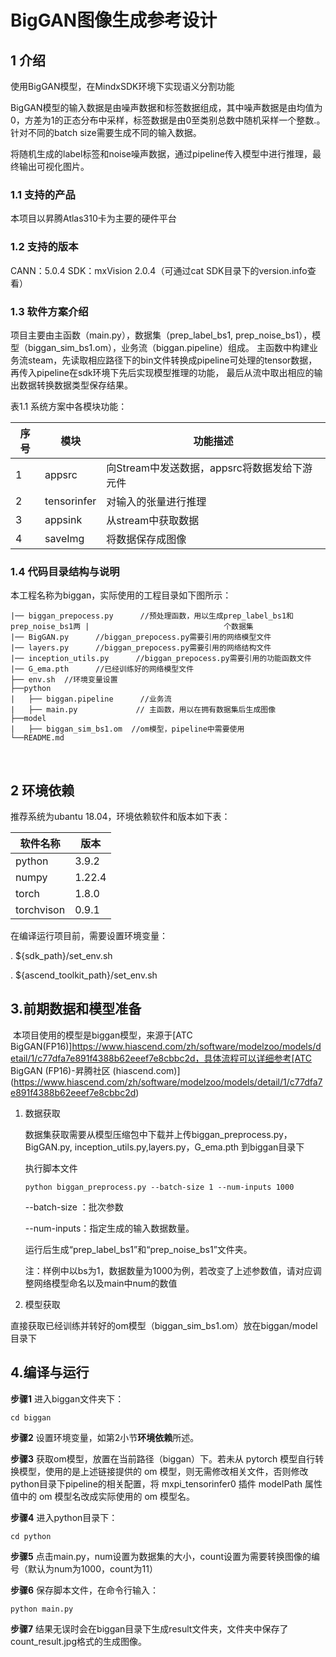 # BigGAN图像生成参考设计

## 1 介绍
   使用BigGAN模型，在MindxSDK环境下实现语义分割功能

​    BigGAN模型的输入数据是由噪声数据和标签数据组成，其中噪声数据是由均值为0，方差为1的正态分布中采样，标签数据是由0至类别总数中随机采样一个整数.。针对不同的batch size需要生成不同的输入数据。   

​    将随机生成的label标签和noise噪声数据，通过pipeline传入模型中进行推理，最终输出可视化图片。



### 1.1 支持的产品

本项目以昇腾Atlas310卡为主要的硬件平台

### 1.2 支持的版本

CANN：5.0.4
SDK：mxVision 2.0.4（可通过cat SDK目录下的version.info查看）


### 1.3 软件方案介绍

项目主要由主函数（main.py），数据集（prep_label_bs1, prep_noise_bs1），模型（biggan_sim_bs1.om），业务流（biggan.pipeline）组成。
主函数中构建业务流steam，先读取相应路径下的bin文件转换成pipeline可处理的tensor数据，再传入pipeline在sdk环境下先后实现模型推理的功能，
最后从流中取出相应的输出数据转换数据类型保存结果。

表1.1 系统方案中各模块功能：

| 序号 | 模块        | 功能描述                                     |
| ---- | ----------- | -------------------------------------------- |
| 1    | appsrc      | 向Stream中发送数据，appsrc将数据发给下游元件 |
| 2    | tensorinfer | 对输入的张量进行推理                         |
| 3    | appsink     | 从stream中获取数据                           |
| 4    | saveImg     | 将数据保存成图像                             |


### 1.4 代码目录结构与说明

本工程名称为biggan，实际使用的工程目录如下图所示：     

```
|── biggan_prepocess.py      //预处理函数，用以生成prep_label_bs1和prep_noise_bs1两 |                              个数据集
|── BigGAN.py      //biggan_prepocess.py需要引用的网络模型文件
|── layers.py      //biggan_prepocess.py需要引用的网络结构文件
|── inception_utils.py      //biggan_prepocess.py需要引用的功能函数文件
|── G_ema.pth      //已经训练好的网络模型文件
├── env.sh  //环境变量设置
├──python  
|   ├── biggan.pipeline      //业务流
|   ├── main.py             // 主函数，用以在拥有数据集后生成图像
├──model
|   ├── biggan_sim_bs1.om  //om模型，pipeline中需要使用
└──README.md          
```



​            

## 2 环境依赖


推荐系统为ubantu 18.04，环境依赖软件和版本如下表：

| 软件名称   | 版本   |
| ---------- | ------ |
| python     | 3.9.2  |
| numpy      | 1.22.4 |
| torch      | 1.8.0  |
| torchvison | 0.9.1  |





在编译运行项目前，需要设置环境变量：

. ${sdk_path}/set_env.sh

. ${ascend_toolkit_path}/set_env.sh

## 3.前期数据和模型准备

​      本项目使用的模型是biggan模型，来源于[ATC BigGAN(FP16)]https://www.hiascend.com/zh/software/modelzoo/models/detail/1/c77dfa7e891f4388b62eeef7e8cbbc2d，具体流程可以详细参考[ATC BigGAN (FP16)-昇腾社区 (hiascend.com)](https://www.hiascend.com/zh/software/modelzoo/models/detail/1/c77dfa7e891f4388b62eeef7e8cbbc2d)

1. 数据获取

   数据集获取需要从模型压缩包中下载并上传biggan_preprocess.py，BigGAN.py, inception_utils.py,layers.py，G_ema.pth 到biggan目录下

   执行脚本文件

   ```
   python biggan_preprocess.py --batch-size 1 --num-inputs 1000
   ```

   --batch-size ：批次参数

   --num-inputs：指定生成的输入数据数量。

   运行后生成“prep_label_bs1”和“prep_noise_bs1”文件夹。

   注：样例中以bs为1，数据数量为1000为例，若改变了上述参数值，请对应调整网络模型命名以及main中num的数值

2. 模型获取

​        直接获取已经训练并转好的om模型（biggan_sim_bs1.om）放在biggan/model目录下

## 4.编译与运行



**步骤1** 进入biggan文件夹下：

```
cd biggan
```

**步骤2**  设置环境变量，如第2小节**环境依赖**所述。

**步骤3**   获取om模型，放置在当前路径（biggan）下。若未从 pytorch 模型自行转换模型，使用的是上述链接提供的  om 模型，则无需修改相关文件，否则修改 python目录下pipeline的相关配置，将 mxpi_tensorinfer0 插件 modelPath 属性值中的 om 模型名改成实际使用的 om 模型名。

**步骤4**  进入python目录下：

```
cd python
```

**步骤5**  点击main.py，num设置为数据集的大小，count设置为需要转换图像的编号（默认为num为1000，count为11）

**步骤6**  保存脚本文件，在命令行输入：

```
python main.py
```

**步骤7**   结果无误时会在biggan目录下生成result文件夹，文件夹中保存了count_result.jpg格式的生成图像。

